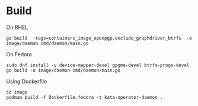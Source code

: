 # Build
On RHEL
```
go build  -tags=containers_image_openpgp,exclude_graphdriver_btrfs  -o image/daemon cmd/daemon/main.go
```

On Fedora
```
sudo dnf install -y device-mapper-devel gpgme-devel btrfs-progs-devel
go build -o image/daemon cmd/daemon/main.go
```

Using Dockerfile
```
cd image
podman build -f Dockerfile.fedora -t kata-operator-daemon .
```
